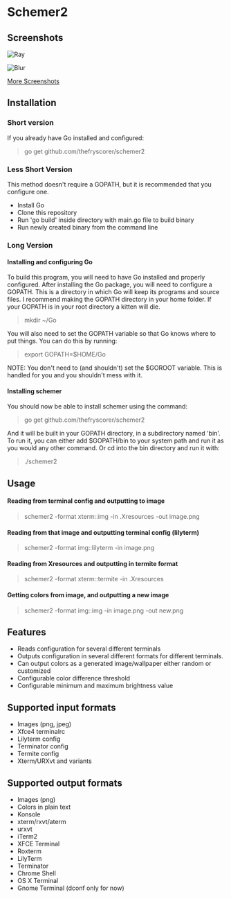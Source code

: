 Schemer2 
=========

## Screenshots
![Ray](http://i.imgur.com/63R70Iz.png)

![Blur](http://i.imgur.com/cF9mHMD.png)

[More Screenshots](http://imgur.com/a/Kz9Av)

## Installation 

### Short version

If you already have Go installed and configured:

> go get github.com/thefryscorer/schemer2

### Less Short Version

This method doesn't require a GOPATH, but it is recommended that you configure one.

- Install Go
- Clone this repository
- Run 'go build' inside directory with main.go file to build binary
- Run newly created binary from the command line

### Long Version

#### Installing and configuring Go
To build this program, you will need to have Go installed and properly configured. After installing the Go package, you will need to configure a GOPATH. This is a directory in which Go will keep its programs and source files. I recommend making the GOPATH directory in your home folder. If your GOPATH is in your root directory a kitten will die. 

> mkdir ~/Go

You will also need to set the GOPATH variable so that Go knows where to put things. You can do this by running:

> export GOPATH=$HOME/Go

NOTE: You don't need to (and shouldn't) set the $GOROOT variable. This is handled for you and you shouldn't mess with it.

#### Installing schemer
You should now be able to install schemer using the command:

> go get github.com/thefryscorer/schemer2

And it will be built in your GOPATH directory, in a subdirectory named 'bin'. To run it, you can either add $GOPATH/bin to your system path and run it as you would any other command. Or cd into the bin directory and run it with:

> ./schemer2

## Usage 

#### Reading from terminal config and outputting to image
> schemer2 -format xterm::img -in .Xresources -out image.png

#### Reading from that image and outputting terminal config (lilyterm)
> schemer2 -format img::lilyterm -in image.png

#### Reading from Xresources and outputting in termite format
> schemer2 -format xterm::termite -in .Xresources

#### Getting colors from image, and outputting a new image
> schemer2 -format img::img -in image.png -out new.png


## Features 

- Reads configuration for several different terminals
- Outputs configuration in several different formats for different terminals.
- Can output colors as a generated image/wallpaper either random or customized
- Configurable color difference threshold
- Configurable minimum and maximum brightness value

## Supported input formats

- Images (png, jpeg)
- Xfce4 terminalrc
- Lilyterm config
- Terminator config
- Termite config
- Xterm/URXvt and variants

## Supported output formats

- Images (png)
- Colors in plain text
- Konsole
- xterm/rxvt/aterm
- urxvt
- iTerm2
- XFCE Terminal
- Roxterm
- LilyTerm
- Terminator
- Chrome Shell
- OS X Terminal
- Gnome Terminal (dconf only for now)
